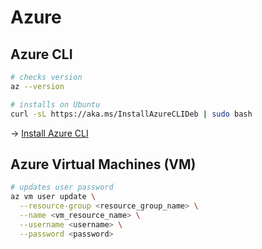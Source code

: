 # Azure

## Azure CLI

```bash
# checks version
az --version

# installs on Ubuntu
curl -sL https://aka.ms/InstallAzureCLIDeb | sudo bash
```

→ [Install Azure CLI](https://docs.microsoft.com/en-us/cli/azure/install-azure-cli)

## Azure Virtual Machines (VM)

```bash
# updates user password
az vm user update \
  --resource-group <resource_group_name> \
  --name <vm_resource_name> \
  --username <username> \
  --password <password>
```
